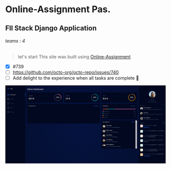                              
# Online-Assignment            Pas.          
## Fll Stack Django Application
###### teams : 4
> let's start
This site was built using [Online-Assignment ](https://assignment-online.herokuapp.com/dashboard/)

- [x] #739
- [ ] https://github.com/octo-org/octo-repo/issues/740
- [ ] Add delight to the experience when all tasks are complete :tada:

![My Image](templates/public/dashboardScreenShot.png)
